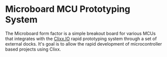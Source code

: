 # Microboard MCU Prototyping System

The Microboard form factor is a simple breakout board for various MCUs that
integrates with the [Clixx.IO](http://clixx.io) rapid prototyping system through
a set of external docks. It's goal is to allow the rapid development of
microcontroller based projects using Clixx.